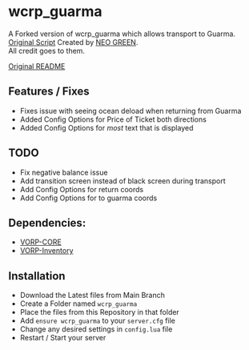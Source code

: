 # wcrp_guarma
A Forked version of wcrp_guarma which allows transport to Guarma.  
[Original Script](https://github.com/NeoGaming22/wcrp_guarma) Created by [NEO GREEN](https://github.com/NeoGaming22).  
All credit goes to them.

[Original README](https://github.com/Hailey-Ross/wcrp_guarma/blob/main/OG-README.md)

## Features / Fixes
- Fixes issue with seeing ocean deload when returning from Guarma
- Added Config Options for Price of Ticket both directions
- Added Config Options for *most* text that is displayed

## TODO
- Fix negative balance issue
- Add transition screen instead of black screen during transport
- Add Config Options for return coords
- Add Config Options for to guarma coords

## Dependencies:
- [VORP-CORE](https://github.com/VORPCORE/VORP-Core)
- [VORP-Inventory](https://github.com/VORPCORE/VORP-Inventory)

## Installation
- Download the Latest files from Main Branch
- Create a Folder named `wcrp_guarma`
- Place the files from this Repository in that folder
- Add `ensure wcrp_guarma` to your `server.cfg` file
- Change any desired settings in `config.lua` file
- Restart / Start your server
